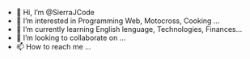 - 👋 Hi, I’m @SierraJCode
- 👀 I’m interested in Programming Web, Motocross, Cooking ...
- 🌱 I’m currently learning English lenguage, Technologies, Finances...
- 💞️ I’m looking to collaborate on ...
- 📫 How to reach me ...

<!---
SierraJCode/SierraJCode is a ✨ special ✨ repository because its `README.md` (this file) appears on your GitHub profile.
You can click the Preview link to take a look at your changes.
--->

